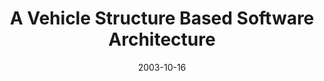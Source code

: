 ---
abstract: ''
authors:
- Christoph Falk
- Thomas Grechenig
- Wolfgang Zuser
date: '2003-10-16'
featured: false
links:
- name: Publik
  url: https://publik.tuwien.ac.at/showentry.php?ID=138180&lang=1
publication_types:
- '0'
publishDate: '2003-10-16'
title: A Vehicle Structure Based Software Architecture
url_pdf: ''
---